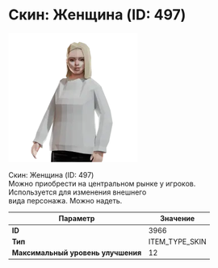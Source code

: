 # Скин: Женщина (ID: 497)

![Item Image](../img/3966.webp?raw=true)

Скин: Женщина (ID: 497)<br>Можно приобрести на центральном рынке у игроков.<br>Используется для изменения внешнего<br>вида персонажа. Можно надеть.


| Параметр | Значение |
|----------|----------|
| **ID** | 3966 |
| **Тип** | ITEM_TYPE_SKIN |
| **Максимальный уровень улучшения** | 12 |

